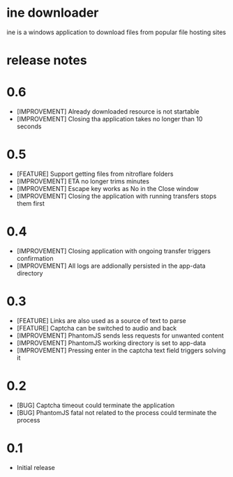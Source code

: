 ine downloader
==============

ine is a windows application to download files from popular file hosting sites

release notes
=============

# 0.6
- [IMPROVEMENT] Already downloaded resource is not startable
- [IMPROVEMENT] Closing tha application takes no longer than 10 seconds

# 0.5
- [FEATURE] Support getting files from nitroflare folders
- [IMPROVEMENT] ETA no longer trims minutes
- [IMPROVEMENT] Escape key works as No in the Close window
- [IMPROVEMENT] Closing the application with running transfers stops them first

# 0.4
- [IMPROVEMENT] Closing application with ongoing transfer triggers confirmation
- [IMPROVEMENT] All logs are addionally persisted in the app-data directory

# 0.3
- [FEATURE] Links are also used as a source of text to parse
- [FEATURE] Captcha can be switched to audio and back
- [IMPROVEMENT] PhantomJS sends less requests for unwanted content
- [IMPROVEMENT] PhantomJS working directory is set to app-data
- [IMPROVEMENT] Pressing enter in the captcha text field triggers solving it

# 0.2
- [BUG] Captcha timeout could terminate the application
- [BUG] PhantomJS fatal not related to the process could terminate the process

# 0.1
- Initial release